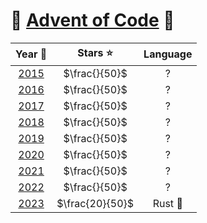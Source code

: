 # 🎄 [Advent of Code](https://adventofcode.com/) 🎄

<!-- |                     Year 📅                      |    Stars ⭐     | Language |
| :----------------------------------------------: | :-------------: | :------: |
| [2015](Advent-of-Code/tree/main/2015/README.md)  |  $\frac{}{50}$  |    ?     |
| [2016](Advent-of-Code/tree/main/2016/README.md)  |  $\frac{}{50}$  |    ?     |
| [2017](Advent-of-Code/tree/main/2017/README.md)  |  $\frac{}{50}$  |    ?     |
| [2018](/Advent-of-Code/tree/main/2018/README.md) |  $\frac{}{50}$  |    ?     |
| [2019](Advent-of-Code/tree/main/2019/README.md)  |  $\frac{}{50}$  |    ?     |
|         [2020](tree/main/2020/README.md)         |  $\frac{}{50}$  |    ?     |
|         [2021](tree/main/2021/README.md)         |  $\frac{}{50}$  |    ?     |
|             [2022](/2022/README.md)              |  $\frac{}{50}$  |    ?     |
|              [2023](2023/README.md)              | $\frac{20}{50}$ | Rust 🦀  | -->

|                     Year 📅                      |    Stars ⭐     | Language |
| :----------------------------------------------: | :-------------: | :------: |
| [2015](Advent-of-Code/tree/main/2015/README.md)  |  $\frac{}{50}$  |    ?     |
| [2016](Advent-of-Code/tree/main/2016/README.md)  |  $\frac{}{50}$  |    ?     |
| [2017](Advent-of-Code/tree/main/2017/README.md)  |  $\frac{}{50}$  |    ?     |
| [2018](/Advent-of-Code/tree/main/2018/README.md) |  $\frac{}{50}$  |    ?     |
| [2019](Advent-of-Code/tree/main/2019/README.md)  |  $\frac{}{50}$  |    ?     |
|        [2020](/tree/main/2020/README.md)         |  $\frac{}{50}$  |    ?     |
|         [2021](tree/main/2021/README.md)         |  $\frac{}{50}$  |    ?     |
|             [2022](/2022/README.md)              |  $\frac{}{50}$  |    ?     |
|              [2023](2023/README.md)              | $\frac{20}{50}$ | Rust 🦀  |
